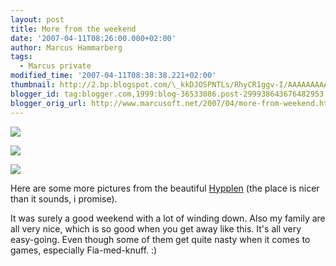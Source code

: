 ```yaml
---
layout: post
title: More from the weekend
date: '2007-04-11T08:26:00.000+02:00'
author: Marcus Hammarberg
tags:
  - Marcus private
modified_time: '2007-04-11T08:38:38.221+02:00'
thumbnail: http://2.bp.blogspot.com/\_kkDJOSPNTLs/RhyCR1ggv-I/AAAAAAAAAIU/QOs6AEVk2HU/s72-c/PICT1412.JPG
blogger_id: tag:blogger.com,1999:blog-36533086.post-299938643676482953
blogger_orig_url: http://www.marcusoft.net/2007/04/more-from-weekend.html
---
```


[<img
src="http://2.bp.blogspot.com/_kkDJOSPNTLs/RhyCR1ggv-I/AAAAAAAAAIU/QOs6AEVk2HU/s320/PICT1412.JPG"
id="BLOGGER_PHOTO_ID_5052056124935684066"
style="DISPLAY: block; MARGIN: 0px auto 10px; CURSOR: hand; TEXT-ALIGN: center"
data-border="0" />](http://2.bp.blogspot.com/_kkDJOSPNTLs/RhyCR1ggv-I/AAAAAAAAAIU/QOs6AEVk2HU/s1600-h/PICT1412.JPG)

<div>

[<img
src="http://3.bp.blogspot.com/_kkDJOSPNTLs/RhyCIFggv9I/AAAAAAAAAIM/w2D_q3BRzpY/s320/PICT1419.JPG"
id="BLOGGER_PHOTO_ID_5052055957431959506"
style="DISPLAY: block; MARGIN: 0px auto 10px; CURSOR: hand; TEXT-ALIGN: center"
data-border="0" />](http://3.bp.blogspot.com/_kkDJOSPNTLs/RhyCIFggv9I/AAAAAAAAAIM/w2D_q3BRzpY/s1600-h/PICT1419.JPG)

<div>

<div>

[](http://4.bp.blogspot.com/_kkDJOSPNTLs/RhyBFVggv6I/AAAAAAAAAH0/34TuvifTVAA/s1600-h/PICT1412.JPG)<img
src="http://4.bp.blogspot.com/_kkDJOSPNTLs/RhyBWVggv8I/AAAAAAAAAIE/CrKXdyv0-yc/s320/PICT1427.JPG"
id="BLOGGER_PHOTO_ID_5052055102733467586"
style="DISPLAY: block; MARGIN: 0px auto 10px; CURSOR: hand; TEXT-ALIGN: center"
data-border="0" />


<div>

Here are some more pictures from the beautiful [Hypplen](http://www.hitta.se/SearchCombi.aspx?SearchType=4&UCSB%3aWflWhite=1a1b&UCSB%3aWflPink=4a&UCSB%3aTextBoxWho=&UCSB%3aTextBoxWhere=hyppeln)
(the place is nicer than it sounds, i promise).

</div>

</div>

<div>

</div>



<div>

It was surely a good weekend with a lot of winding down. Also my family
are all very nice, which is so good when you get away like this. It's
all very easy-going. Even though some of them get quite nasty when it
comes to games, especially Fia-med-knuff. :)

</div>

</div>

</div>
